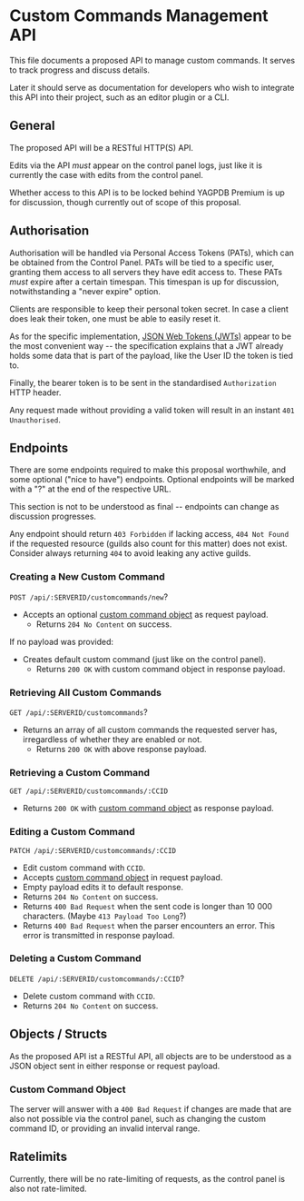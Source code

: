 # Custom Commands Management API

This file documents a proposed API to manage custom commands. It serves to track progress and discuss details.

Later it should serve as documentation for developers who wish to integrate this API into their project, such as an
editor plugin or a CLI.

## General

The proposed API will be a RESTful HTTP(S) API.

Edits via the API *must* appear on the control panel logs, just like it is currently the case with edits from the
control panel.

Whether access to this API is to be locked behind YAGPDB Premium is up for discussion, though currently out of scope
of this proposal.

## Authorisation

Authorisation will be handled via Personal Access Tokens (PATs), which can be obtained from the Control Panel.
PATs will be tied to a specific user, granting them access to all servers they have edit access to. These PATs *must*
expire after a certain timespan. This timespan is up for discussion, notwithstanding a "never expire" option.

Clients are responsible to keep their personal token secret. In case a client does leak their token, one must be able to
easily reset it.

As for the specific implementation, [JSON Web Tokens (JWTs)](https://jwt.io/introduction/) appear to be the most
convenient way -- the specification explains that a JWT already holds some data that is part of the payload,
like the User ID the token is tied to.

Finally, the bearer token is to be sent in the standardised `Authorization` HTTP header.

Any request made without providing a valid token will result in an instant `401 Unauthorised`.

## Endpoints

There are some endpoints required to make this proposal worthwhile, and some optional ("nice to have") endpoints.
Optional endpoints will be marked with a "?" at the end of the respective URL.

This section is not to be understood as final -- endpoints can change as discussion progresses.

Any endpoint should return `403 Forbidden` if lacking access, `404 Not Found` if the requested resource (guilds also
count for this matter) does not exist. Consider always returning `404` to avoid leaking any active guilds.

### Creating a New Custom Command

`POST /api/:SERVERID/customcommands/new`?

- Accepts an optional [custom command object](#custom-command-object) as request payload.
  + Returns `204 No Content` on success.

If no payload was provided:
- Creates default custom command (just like on the control panel).
  + Returns `200 OK` with custom command object in response payload.

### Retrieving All Custom Commands

`GET /api/:SERVERID/customcommands`?

- Returns an array of all custom commands the requested server has, irregardless of whether they are enabled or not.
  + Returns `200 OK` with above response payload.

### Retrieving a Custom Command

`GET /api/:SERVERID/customcommands/:CCID`

- Returns `200 OK` with [custom command object](#custom-command-object) as response payload.

### Editing a Custom Command

`PATCH /api/:SERVERID/customcommands/:CCID`

- Edit custom command with `CCID`.
- Accepts [custom command object](#custom-command-object) in request payload.
- Empty payload edits it to default response.
- Returns `204 No Content` on success.
- Returns `400 Bad Request` when the sent code is longer than 10 000 characters. (Maybe `413 Payload Too Long`?)
- Returns `400 Bad Request` when the parser encounters an error. This error is transmitted in response payload.

### Deleting a Custom Command

`DELETE /api/:SERVERID/customcommands/:CCID`?

- Delete custom command with `CCID`.
- Returns `204 No Content` on success.

## Objects / Structs

As the proposed API ist a RESTful API, all objects are to be understood as a JSON object sent in either response or
request payload.

### Custom Command Object

The server will answer with a `400 Bad Request` if changes are made that are also not possible via the control panel,
such as changing the custom command ID, or providing an invalid interval range.

## Ratelimits

Currently, there will be no rate-limiting of requests, as the control panel is also not rate-limited.

